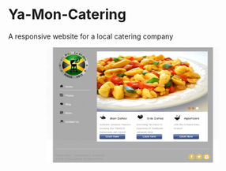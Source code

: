 # Ya-Mon-Catering
A responsive website for a local catering company
<p align="center">
  <img src="https://github.com/CStephenson519/Ya-Mon-Catering/blob/master/YaMon.jpg" width="350"/>
</p>
